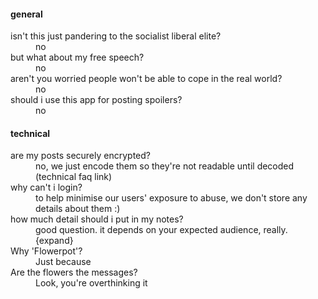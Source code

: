 <h4>general</h4>
<dl>
  <dt>isn't this just pandering to the socialist liberal elite?</dt>
  <dd>no</dd>
  <dt>but what about my free speech?</dt>
  <dd>no</dd>
  <dt>aren't you worried people won't be able to cope in the real world?</dt>
  <dd>no</dd>
  <dt>should i use this app for posting spoilers?</dt>
  <dd>no</dd>
</dl>
<h4>technical</h4>
<dl>
  <dt>are my posts securely encrypted?</dt>
  <dd>no, we just encode them so they're not readable until decoded (technical faq link)</dd>
  <dt>why can't i login?</dt>
  <dd>to help minimise our users' exposure to abuse, we don't store any details about them :)</dd>
  <dt>how much detail should i put in my notes?</dt>
  <dd>good question. it depends on your expected audience, really. {expand}</dd>
  <dt>Why 'Flowerpot'?</dt>
  <dd>Just because</dd>
  <dt>Are the flowers the messages?</dt>
  <dd>Look, you're overthinking it</dd>
</dl>
